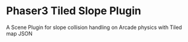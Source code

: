 # Phaser3 Tiled Slope Plugin
A Scene Plugin for slope collision handling on Arcade physics with Tiled map JSON
